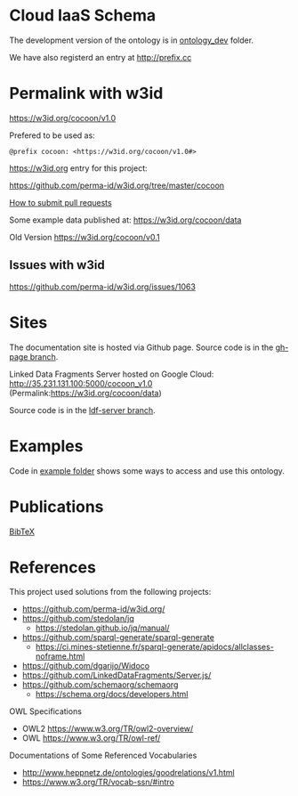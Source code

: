 # Cloud IaaS Schema
The development version of the ontology is in [ontology_dev](ontology_dev/) folder.

We have also registerd an entry at http://prefix.cc

# Permalink with w3id
https://w3id.org/cocoon/v1.0

Prefered to be used as:

    @prefix cocoon: <https://w3id.org/cocoon/v1.0#>

https://w3id.org entry for this project:

https://github.com/perma-id/w3id.org/tree/master/cocoon

[How to submit pull requests](https://gist.github.com/miranda-zhang/4fd587c2a793e85667c1938eda782217#submitting-a-pull-request)

Some example data published at: https://w3id.org/cocoon/data

Old Version https://w3id.org/cocoon/v0.1

## Issues with w3id
https://github.com/perma-id/w3id.org/issues/1063

# Sites
The documentation site is hosted via Github page.
Source code is in the [gh-page branch](https://github.com/miranda-zhang/cloud-computing-schema/tree/gh-pages).

Linked Data Fragments Server hosted on Google Cloud:
http://35.231.131.100:5000/cocoon_v1.0
(Permalink:https://w3id.org/cocoon/data)

Source code is in the [ldf-server branch](https://github.com/miranda-zhang/cloud-computing-schema/tree/ldf-server).

# Examples
Code in [example folder](example/) shows some ways to access and use this ontology.

# Publications
[BibTeX](BibTeX.md)

# References
This project used solutions from the following projects:
* https://github.com/perma-id/w3id.org/
* https://github.com/stedolan/jq
  * https://stedolan.github.io/jq/manual/
* https://github.com/sparql-generate/sparql-generate
  * https://ci.mines-stetienne.fr/sparql-generate/apidocs/allclasses-noframe.html
* https://github.com/dgarijo/Widoco
* https://github.com/LinkedDataFragments/Server.js/
* https://github.com/schemaorg/schemaorg
  * https://schema.org/docs/developers.html

OWL Specifications
* OWL2 https://www.w3.org/TR/owl2-overview/
* OWL https://www.w3.org/TR/owl-ref/

Documentations of Some Referenced Vocabularies 
* http://www.heppnetz.de/ontologies/goodrelations/v1.html
* https://www.w3.org/TR/vocab-ssn/#intro
